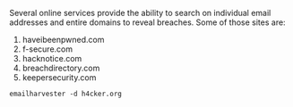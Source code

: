 Several online services provide the ability to search on individual email addresses and entire domains to reveal breaches. 
Some of those sites are:

1. haveibeenpwned.com
2. f-secure.com
3. hacknotice.com
4. breachdirectory.com
5. keepersecurity.com

```
emailharvester -d h4cker.org
```